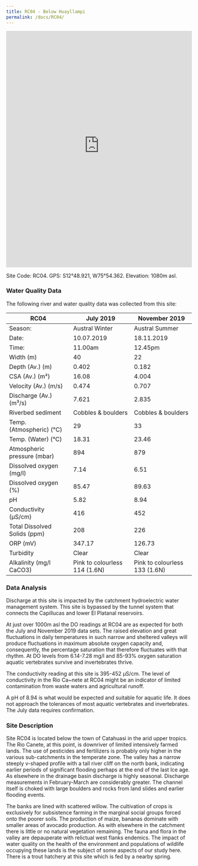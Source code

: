 ```yaml
---
title: RC04 - Below Huayllampi
permalink: /docs/RC04/
---
```


<iframe width="100%" height="640" allowfullscreen style="border-style:none;" src="https://cavep-undc-hosting.netlify.com/sites/RC04/app-files/"></iframe>


Site Code: RC04.  GPS: S12°48.921, W75°54.362. Elevation:
1080m asl.

### Water Quality Data

The following river and water quality data was collected from this site:

| RC04                         | July 2019                     | November 2019            |
|------------------------------|-------------------------------|--------------------------|
| Season:                      | Austral Winter                | Austral Summer           |
| Date:                        | 10.07.2019                    | 18.11.2019               |
| Time:                        | 11.00am                       | 12.45pm                  |
| Width (m)                    | 40                            | 22                       |
| Depth (Av.) (m)              | 0.402                         | 0.182                    |
| CSA (Av.) (m²)               | 16.08                         | 4.004                    |
| Velocity (Av.) (m/s)         | 0.474                         | 0.707                    |
| Discharge (Av.) (m³/s)       | 7.621                         | 2.835                    |
| Riverbed sediment            | Cobbles & boulders            | Cobbles & boulders       |
| Temp. (Atmospheric) (°C)     | 29                            | 33                       |
| Temp. (Water) (°C)           | 18.31                         | 23.46                    |
| Atmospheric pressure (mbar)  | 894                           | 879                      |
| Dissolved oxygen (mg/l)      | 7.14                          | 6.51                     |
| Dissolved oxygen (%)         | 85.47                         | 89.63                    |
| pH                           | 5.82                          | 8.94                     |
| Conductivity (µS/cm)         | 416                           | 452                      |
| Total Dissolved Solids (ppm) | 208                           | 226                      |
| ORP (mV)                     | 347.17                        | 126.73                   |
| Turbidity                    | Clear                         | Clear                    |
| Alkalinity (mg/l CaCO3)      | Pink to colourless 114 (1.6N) | Pink to colourless 133 (1.6N)   |

### Data Analysis
Discharge at this site is impacted by the catchment hydroelectric water management system. This site is bypassed by the tunnel system that connects the Capillucas and lower El Platanal reservoirs. 

At just over 1000m asl the DO readings at RC04 are as expected for both the July and November 2019 data sets. The raised elevation and great fluctuations in daily temperatures in such narrow and sheltered valleys will produce fluctuations in maximum absolute oxygen capacity and, consequently, the percentage saturation that therefore fluctuates with that rhythm. At DO levels from 6.14-7.28 mg/l and 85-93% oxygen saturation aquatic vertebrates survive and invertebrates thrive. 

The conductivity reading at this site is 395-452 µS/cm. The level of conductivity in the Rio Ca\~nete at RC04 might be an indicator of limited contamination from waste waters and agricultural runoff. 

A pH of 8.94 is what would be expected and suitable for aquatic life. It does not approach the tolerances of most aquatic vertebrates and invertebrates. The July data requires confirmation. 

### Site Description
Site RC04 is located below the town of Catahuasi in the arid upper tropics. The Rio Canete, at this point, is downriver of limited intensively farmed lands. The use of pesticides and fertilizers is probably only higher in the various sub-catchments in the temperate zone. The valley has a narrow steeply v-shaped profile with a tall river cliff on the north bank, indicating earlier periods of significant flooding perhaps at the end of the last Ice age. As elsewhere in the drainage basin discharge is highly seasonal. Discharge measurements in February-March are considerably greater. The channel itself is choked with large boulders and rocks from land slides and earlier flooding events. 

The banks are lined with scattered willow. The cultivation of crops is exclusively for subsistence farming in the marginal social groups forced onto the poorer soils. The production of maize, bananas dominate with smaller areas of avocado production. As with elsewhere in the catchment there is little or no natural vegetation remaining. The fauna and flora in the valley are depauperate with relictual west flanks endemics. The impact of water quality on the health of the environment and populations of wildlife occupying these lands is the subject of some aspects of our study here. There is a trout hatchery at this site which is fed by a nearby spring.
